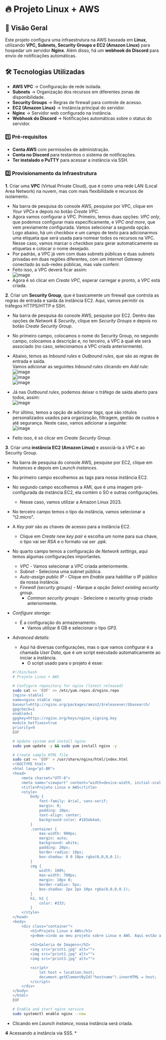 # 🔥 Projeto Linux + AWS  

## 📌 Visão Geral  
Este projeto configura uma infraestrutura na AWS baseada em **Linux**, utilizando **VPC, Subnets, Security Groups e EC2 (Amazon Linux)** para hospedar um servidor **Nginx**. Além disso, há um **webhook do Discord** para envio de notificações automáticas.  

## 🛠️ Tecnologias Utilizadas  
- **AWS VPC** → Configuração de rede isolada.  
- **Subnets** → Organização dos recursos em diferentes zonas de disponibilidade.  
- **Security Groups** → Regras de firewall para controle de acesso.  
- **EC2 (Amazon Linux)** → Instância principal do servidor.  
- **Nginx** → Servidor web configurado na instância.  
- **Webhook do Discord** → Notificações automáticas sobre o status do servidor.  

### 1️⃣ **Pré-requisitos**  
- **Conta AWS** com permissões de administração.  
- **Conta no Discord** para testarmos o sistema de notificações.  
- **Ter instalado o PuTTY** para acessar a instância via SSH.  

### 2️⃣ **Provisionamento da Infraestrutura**  

**1**. Criar uma **VPC** (Virtual Private Cloud), que é como uma rede LAN (Local Area Network) na nuvem, mas com mais flexibilidade e recursos de isolamento.  
  * Na barra de pesquisa do console AWS, pesquise por VPC, clique em *Your VPCs* e depois no botão *Create VPC*.  
  * Agora vamos configurar a VPC. Primeiro, temos duas opções: *VPC only*, que podemos configurar mais especificamente, e *VPC and more*, que vem previamente configurada. Vamos selecionar a segunda opção. Logo abaixo, há um *checkbox* e um campo de texto para adicionarmos uma etiqueta que será usada para nomear todos os recursos na VPC. Nesse caso, vamos marcar o *checkbox* para gerar automaticamente as etiquetas e colocar o nome desejado.  
  * Por padrão, a VPC já vem com duas subnets públicas e duas subnets privadas em duas regiões diferentes, com um *Internet Gateway* conectado às sub-redes públicas, mas vale conferir.  
  * Feito isso, a VPC deverá ficar assim:  
    ![image](https://github.com/user-attachments/assets/5de410da-9847-48f8-98fe-d999febc1cbb)  
  * Agora é só clicar em *Create VPC*, esperar carregar e pronto, a VPC está criada.  

**2**. Criar um **Security Group**, que é basicamente um firewall que controla as regras de entrada e saída da instância EC2. Aqui, vamos permitir os tráfegos HTTPS/HTTP e SSH.  
  * Na barra de pesquisa do console AWS, pesquise por EC2. Dentro das opções de *Network & Security*, clique em *Security Groups* e depois no botão *Create Security Group*.  
  * No primeiro campo, colocamos o nome do Security Group, no segundo campo, colocamos a descrição e, no terceiro, a VPC à qual ele será associado (no caso, selecionamos a VPC criada anteriormente).  
  * Abaixo, temos as *Inbound rules* e *Outbound rules*, que são as regras de entrada e saída.  
    Vamos adicionar as seguintes *Inbound rules* clicando em *Add rule*:  
      ![image](https://github.com/user-attachments/assets/aac4c330-7e46-4698-8bda-d39b6a7f16bb)  
      ![image](https://github.com/user-attachments/assets/c5a56817-3b4e-40f7-9203-0cc6ff528349)  
      ![image](https://github.com/user-attachments/assets/50651544-a188-42e0-b5c1-e9b9603e493b)  

  * Já nas *Outbound rules*, podemos deixar o tráfego de saída aberto para todos, assim:  
      ![image](https://github.com/user-attachments/assets/76f059d1-8b56-4138-aea9-180a1e921319)  

  * Por último, temos a opção de adicionar *tags*, que são rótulos personalizados usados para organização, filtragem, gestão de custos e até segurança. Neste caso, vamos adicionar a seguinte:  
      ![image](https://github.com/user-attachments/assets/6525841b-66d9-4647-91cc-0469dd918d8f)  

  * Feito isso, é só clicar em *Create Security Group*.  

**3**. Criar uma **instância EC2 (Amazon Linux)** e associá-la à VPC e ao Security Group.
  * Na barra de pesquisa do console AWS, pesquise por EC2, clique em *Instances* e depois em *Launch instances*.
  * No primeiro campo escolhemos as tags para nossa instância EC2.
  * No segundo campo escolhemos a AMI, que é uma imagem pré-configurada da instância EC2, ela contém o SO e outras configurações.
     * Nesse caso, vamos utilizar a Amazon Linux 2023.
  * No terceiro campo temos o tipo da instância, vamos selecionar a "t2.micro".
  * A *Key pair* são as chaves de acesso para a instância EC2.
     * Clique em *Create new key pair* e escolha um nome para sua chave, o tipo vai ser *RSA* e o formato vai ser *.ppk*.
  * No quarto campo temos a configuração de *Network settings*, aqui temos algumas configurações importantes.
     * *VPC* - Vamos selecionar a VPC criada anteriormente.
     * *Subnet* - Seleciona uma subnet pública.
     * *Auto-assign public IP* - Clique em *Enable* para habilitar o IP público da nossa instância.
     * *Firewall (security groups)* - Marque a opção *Select existing security group*.
        * *Common security groups* - Selecione o security group criado anteriormente.
  * *Configure storage*:
     * É a configuração do armazenamento.
        * Vamos utilizar 8 GB e selecionar o tipo *GP3*.
  * *Advanced details*:
    * Aqui há diversas configurações, mas o que vamos configurar é a chamada *User Data*, que é um script executado automaticamente ao iniciar a instância.
        * O script usado para o projeto é esse:
    ```bash
    #!/bin/bash
    # Projeto Linux + AWS

    # Configure repository for nginx (latest released)
    sudo cat << 'EOF' >> /etc/yum.repos.d/nginx.repo
    [nginx-stable]
    name=nginx stable repo
    baseurl=http://nginx.org/packages/amzn2/$releasever/$basearch/
    gpgcheck=1
    enabled=1
    gpgkey=https://nginx.org/keys/nginx_signing.key
    module_hotfixes=true
    priority=9
    EOF

    # Update system and install nginx
    sudo yum update -y && sudo yum install nginx -y

    # Create sample HTML file
    sudo cat << 'EOF' > /usr/share/nginx/html/index.html
    <!DOCTYPE html>
    <html lang="pt-BR">
    <head>
        <meta charset="UTF-8">
        <meta name="viewport" content="width=device-width, initial-scale=1.0">
        <title>Projeto Linux e AWS</title>
        <style>
            body {
                font-family: Arial, sans-serif;
                margin: 0;
                padding: 20px;
                text-align: center;
                background-color: #1b5eb4a4;
            }
            .container {
                max-width: 900px;
                margin: auto;
                background: white;
                padding: 20px;
                border-radius: 10px;
                box-shadow: 0 0 10px rgba(0,0,0,0.1);
            }
            img {
                width: 100%;
                max-width: 700px;
                margin: 10px 0;
                border-radius: 5px;
                box-shadow: 2px 2px 10px rgba(0,0,0,0.1);
            }
            h1, h2 {
                color: #333;
            }
        </style>
    </head>
    <body>
        <div class="container">
            <h1>Projeto Linux e AWS</h1>
            <p>Bem-vindo ao meu projeto sobre Linux e AWS. Aqui estão algumas capturas de tela demonstrando seu funcionamento.</p>
            
            <h2>Galeria de Imagens</h2>
            <img src="print1.jpg" alt="">
            <img src="print2.jpg" alt="">
            <img src="print3.jpg" alt="">

            <script>
                let host = location.host;
                document.getElementById("hostname").innerHTML = host;
            </script>
        </div>
    </body>
    </html>
    EOF

    # Enable and start nginx service
    sudo systemctl enable nginx --now
    ```

* Clicando em *Launch instance*, nossa instância será criada.
  
**4** Acessando a instância via SSS.
  * 
